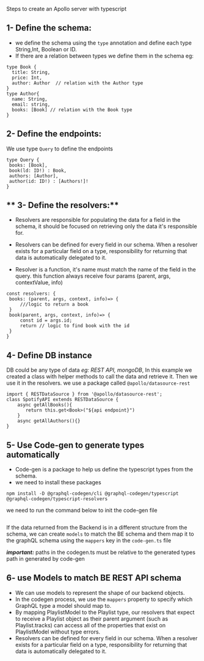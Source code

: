 Steps to create an Apollo server with typescript 

**1- Define the schema:**
-

 -  we define the schema using the `type`  annotation and define each type String,Int, Boolean or ID. 
 - If there are a relation between types we define them in the schema
  eg:
  ``` 
  type Book {
    title: String,
    price: Int,
    author: Author  // relation with the Author type
  }
  type Author{
    name: String,
    email: string,
    books: [Book] // relation with the Book type
  }
```

 **2- Define the endpoints:** 
 -
   We use type `Query` to define the endpoints 
   ```
   type Query {
    books: [Book],
    book(ld: ID!) : Book, 
    authors: [Author],
    author(id: ID!) : [Authors!]!  
   }
  ```
 
 ** 3- Define the resolvers:** 
 - 

   - Resolvers are responsible for populating the data for a field in the schema, it should be focused on retrieving only the data it's responsible for. 
   - Resolvers can be defined for every field in our schema. When a resolver exists for a particular field on a type, responsibility for returning that data is automatically delegated to it.

   - Resolver is a function, it's name must match the name of the field in the query. this function always receive four params (parent, args, contextValue, info)

   ```
   const resolvers: {
    books: (parent, args, context, info)=> {
        ///logic to return a book
    }
    book(parent, args, context, info)=> {
        const id = args.id;
        return // logic to find book with the id
    }
   }
 ```
   **4- Define DB instance**
   - 

   DB could be any type of data *eg: REST API, mongoDB*, In this example we created a class with helper methods to call the data and retrieve it. 
   Then we use it  in the resolvers. 
we use a package called `@apollo/datasource-rest`
```
import { RESTDataSource } from '@apollo/datasource-rest'; 
class SpotifyAPI extends RESTDataSource {
    async getAllBooks(){ 
       return this.get<Book>("${api endpoint}")
    }
    async getAllAuthors(){}
}
```
   **5- Use Code-gen to generate types automatically**  
   - 
- Code-gen is a package to help us define the typescript types from the schema.
- we need to install these packages 

```
npm install -D @graphql-codegen/cli @graphql-codegen/typescript @graphql-codegen/typescript-resolvers
```

we need to run the command below to init the code-gen file 
``` 

```
If the data returned from the Backend is in a different structure from the schema, we can create `models` to match the BE schema and them map it to the graphQL schema using the `mappers` key in the `code-gen.ts` file  

***important:***  paths in the codegen.ts must be relative to the generated types path in generated by code-gen  

**6- use Models to match BE REST API schema**
- 
- We can use models to represent the shape of our backend objects.
- In the codegen process, we use the `mappers` property to specify which GraphQL type a model should map to.
- By mapping PlaylistModel to the Playlist type, our resolvers that expect to receive a Playlist object as their parent argument (such as Playlist.tracks) can access all of the properties that exist on PlaylistModel without type errors.
- Resolvers can be defined for every field in our schema. When a resolver exists for a particular field on a type, responsibility for returning that data is automatically delegated to it.